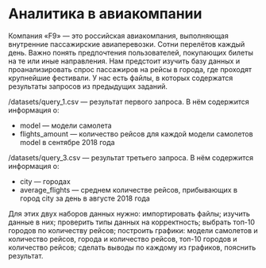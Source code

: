 # Аналитика в авиакомпании

Компания «F9» — это российская авиакомпания, выполняющая внутренние пассажирские авиаперевозки. Сотни перелётов каждый день. Важно понять предпочтения пользователей, покупающих билеты на те или иные направления. Нам предстоит изучить базу данных и проанализировать спрос пассажиров на рейсы в города, где проходят крупнейшие фестивали.
У нас есть файлы, в которых содержатся результаты запросов из предыдущих заданий.

/datasets/query_1.csv — результат первого запроса. В нём содержится информация о:
- model — модели самолета
- flights_amount — количество рейсов для каждой модели самолетов model в сентябре 2018 года

/datasets/query_3.csv — результат третьего запроса. В нём содержится информация о:
- city — городах
- average_flights — среднем количестве рейсов, прибывающих в город city за день в августе 2018 года


Для этих двух наборов данных нужно: импортировать файлы; изучить данные в них; проверить типы данных на корректность; выбрать топ-10 городов по количеству рейсов; построить графики: модели самолетов и количество рейсов, города и количество рейсов, топ-10 городов и количество рейсов; сделать выводы по каждому из графиков, пояснить результат.
